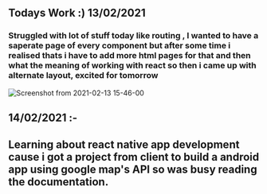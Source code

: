 ## Todays Work :) 13/02/2021

### Struggled with lot of stuff today like routing , I wanted to have a saperate page of every component but after some time i realised thats i have to add more html pages for that and then what the meaning of working with react so then i came up with alternate layout, excited for tomorrow

![Screenshot from 2021-02-13 15-46-00](https://user-images.githubusercontent.com/28594629/107847561-a6b0bf80-6e12-11eb-984d-485f5f2e6330.png)


## 14/02/2021 :-

## Learning about react native app development cause i got a project from client to build a android app using google map's API so was busy reading the documentation.
